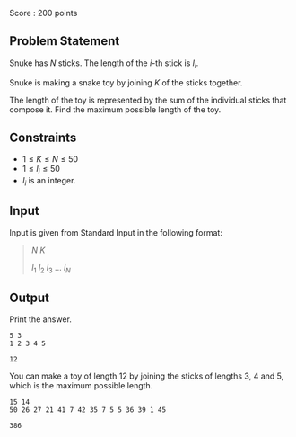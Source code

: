 Score : $200$ points

## Problem Statement

Snuke has $N$ sticks.
The length of the $i$-th stick is $l_i$.

Snuke is making a snake toy by joining $K$ of the sticks together.

The length of the toy is represented by the sum of the individual sticks that compose it.
Find the maximum possible length of the toy.

## Constraints

- $1 \leq K \leq N \leq 50$
- $1 \leq l_i \leq 50$
- $l_i$ is an integer.

## Input

Input is given from Standard Input in the following format:

> $N$ $K$
> 
> $l_1$ $l_2$ $l_3$ $...$ $l_{N}$

## Output

Print the answer.

```input1
5 3
1 2 3 4 5
```

```output1
12
```

You can make a toy of length $12$ by joining the sticks of lengths $3$, $4$ and $5$, which is the maximum possible length.

```input2
15 14
50 26 27 21 41 7 42 35 7 5 5 36 39 1 45
```

```output2
386
```